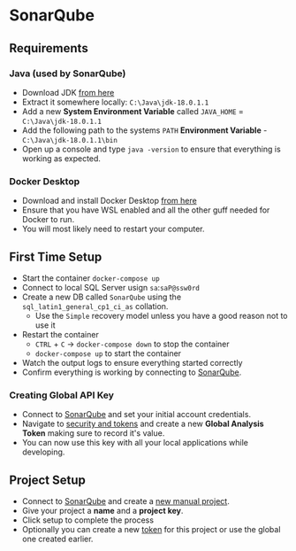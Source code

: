 # SonarQube

## Requirements

### Java (used by SonarQube)

- Download JDK [from here](https://jdk.java.net/18/)
- Extract it somewhere locally: `C:\Java\jdk-18.0.1.1`
- Add a new **System Environment Variable** called `JAVA_HOME` = `C:\Java\jdk-18.0.1.1`
- Add the following path to the systems `PATH` **Environment Variable** - `C:\Java\jdk-18.0.1.1\bin`
- Open up a console and type `java -version` to ensure that everything is working as expected.

### Docker Desktop

- Download and install Docker Desktop [from here](https://www.docker.com/products/docker-desktop/)
- Ensure that you have WSL enabled and all the other guff needed for Docker to run.
- You will most likely need to restart your computer.

## First Time Setup

- Start the container `docker-compose up`
- Connect to local SQL Server usign `sa`:`saP@ssw0rd`
- Create a new DB called `SonarQube` using the `sql_latin1_general_cp1_ci_as` collation.
  - Use the `Simple` recovery model unless you have a good reason not to use it
- Restart the container
  - `CTRL` + `C` -> `docker-compose down` to stop the container
  - `docker-compose up` to start the container
- Watch the output logs to ensure everything started correctly
- Confirm everything is working by connecting to [SonarQube](http://localhost:9000).

### Creating Global API Key

- Connect to [SonarQube](http://localhost:9000) and set your initial account credentials.
- Navigate to [security and tokens](http://localhost:9000/account/security/) and create a new **Global Analysis Token** making sure to record it's value.
- You can now use this key with all your local applications while developing.

## Project Setup

- Connect to [SonarQube](http://localhost:9000) and create a [new manual project](http://localhost:9000/projects/create?mode=manual).
- Give your project a **name** and a **project key**.
- Click setup to complete the process
- Optionally you can create a new [token](http://localhost:9000/account/security/) for this project or use the global one created earlier.

